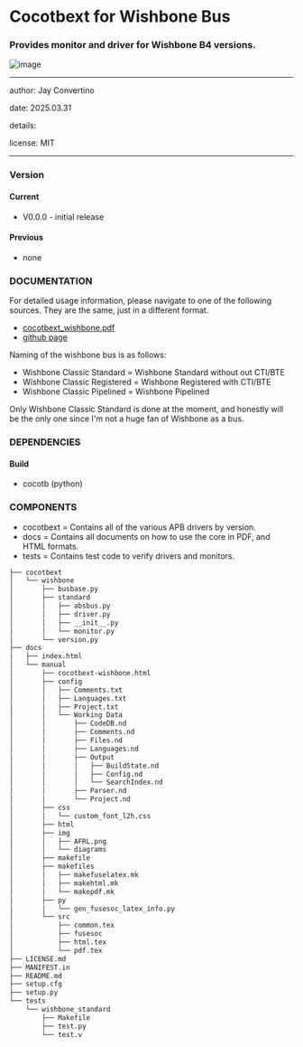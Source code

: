 # Cocotbext for Wishbone Bus
### Provides monitor and driver for Wishbone B4 versions.

![image](docs/manual/img/AFRL.png)

---

   author: Jay Convertino   
   
   date: 2025.03.31
   
   details:
   
   license: MIT   
   
---

### Version
#### Current
  - V0.0.0 - initial release

#### Previous
  - none

### DOCUMENTATION
  For detailed usage information, please navigate to one of the following sources. They are the same, just in a different format.

  - [cocotbext_wishbone.pdf](docs/manual/cocotbext_wishbone.pdf)
  - [github page](https://johnathan-convertino-afrl.github.io/cocotbext-wishbone/)

  Naming of the wishbone bus is as follows:

  - Wishbone Classic Standard = Wishbone Standard without out CTI/BTE
  - Wishbone Classic Registered = Wishbone Registered with CTI/BTE
  - Wishbone Classic Pipelined = Wishbone Pipelined

  Only Wishbone Classic Standard is done at the moment, and honestly will be the only one since I'm not a huge fan of Wishbone as a bus.

### DEPENDENCIES
#### Build
  - cocotb (python)

### COMPONENTS

  - cocotbext = Contains all of the various APB drivers by version.
  - docs = Contains all documents on how to use the core in PDF, and HTML formats.
  - tests = Contains test code to verify drivers and monitors.

```bash
├── cocotbext
│   └── wishbone
│       ├── busbase.py
│       ├── standard
│       │   ├── absbus.py
│       │   ├── driver.py
│       │   ├── __init__.py
│       │   └── monitor.py
│       └── version.py
├── docs
│   ├── index.html
│   └── manual
│       ├── cocotbext-wishbone.html
│       ├── config
│       │   ├── Comments.txt
│       │   ├── Languages.txt
│       │   ├── Project.txt
│       │   └── Working Data
│       │       ├── CodeDB.nd
│       │       ├── Comments.nd
│       │       ├── Files.nd
│       │       ├── Languages.nd
│       │       ├── Output
│       │       │   ├── BuildState.nd
│       │       │   ├── Config.nd
│       │       │   └── SearchIndex.nd
│       │       ├── Parser.nd
│       │       └── Project.nd
│       ├── css
│       │   └── custom_font_l2h.css
│       ├── html
│       ├── img
│       │   ├── AFRL.png
│       │   └── diagrams
│       ├── makefile
│       ├── makefiles
│       │   ├── makefuselatex.mk
│       │   ├── makehtml.mk
│       │   └── makepdf.mk
│       ├── py
│       │   └── gen_fusesoc_latex_info.py
│       └── src
│           ├── common.tex
│           ├── fusesoc
│           ├── html.tex
│           └── pdf.tex
├── LICENSE.md
├── MANIFEST.in
├── README.md
├── setup.cfg
├── setup.py
└── tests
    └── wishbone_standard
        ├── Makefile
        ├── test.py
        └── test.v

```
